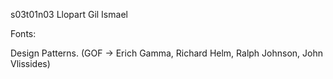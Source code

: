 s03t01n03 Llopart Gil Ismael

Fonts:

Design Patterns. (GOF -> Erich Gamma, Richard Helm, Ralph Johnson, John Vlissides) 

